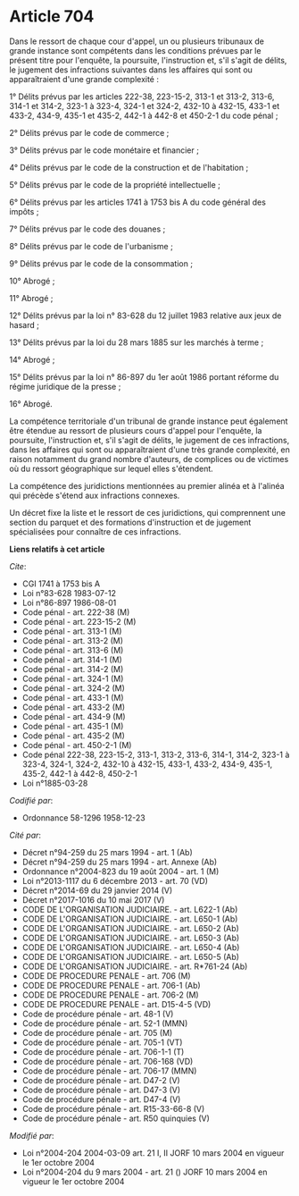 # Article 704

Dans le ressort de chaque cour d'appel, un ou plusieurs tribunaux de grande instance sont compétents dans les conditions
prévues par le présent titre pour l'enquête, la poursuite, l'instruction et, s'il s'agit de délits, le jugement des
infractions suivantes dans les affaires qui sont ou apparaîtraient d'une grande complexité :

1° Délits prévus par les articles 222-38, 223-15-2, 313-1 et 313-2, 313-6, 314-1 et 314-2, 323-1 à 323-4, 324-1 et 324-2,
432-10 à 432-15, 433-1 et 433-2, 434-9, 435-1 et 435-2, 442-1 à 442-8 et 450-2-1 du code pénal ;

2° Délits prévus par le code de commerce ;

3° Délits prévus par le code monétaire et financier ;

4° Délits prévus par le code de la construction et de l'habitation ;

5° Délits prévus par le code de la propriété intellectuelle ;

6° Délits prévus par les articles 1741 à 1753 bis A du code général des impôts ;

7° Délits prévus par le code des douanes ;

8° Délits prévus par le code de l'urbanisme ;

9° Délits prévus par le code de la consommation ;

10° Abrogé ;

11° Abrogé ;

12° Délits prévus par la loi n° 83-628 du 12 juillet 1983 relative aux jeux de hasard ;

13° Délits prévus par la loi du 28 mars 1885 sur les marchés à terme ;

14° Abrogé ;

15° Délits prévus par la loi n° 86-897 du 1er août 1986 portant réforme du régime juridique de la presse ;

16° Abrogé.

La compétence territoriale d'un tribunal de grande instance peut également être étendue au ressort de plusieurs cours d'appel
pour l'enquête, la poursuite, l'instruction et, s'il s'agit de délits, le jugement de ces infractions, dans les affaires qui
sont ou apparaîtraient d'une très grande complexité, en raison notamment du grand nombre d'auteurs, de complices ou de
victimes où du ressort géographique sur lequel elles s'étendent.

La compétence des juridictions mentionnées au premier alinéa et à l'alinéa qui précède s'étend aux infractions connexes.

Un décret fixe la liste et le ressort de ces juridictions, qui comprennent une section du parquet et des formations
d'instruction et de jugement spécialisées pour connaître de ces infractions.

**Liens relatifs à cet article**

_Cite_:

  - CGI 1741 à 1753 bis A
  - Loi n°83-628 1983-07-12
  - Loi n°86-897 1986-08-01
  - Code pénal - art. 222-38 (M)
  - Code pénal - art. 223-15-2 (M)
  - Code pénal - art. 313-1 (M)
  - Code pénal - art. 313-2 (M)
  - Code pénal - art. 313-6 (M)
  - Code pénal - art. 314-1 (M)
  - Code pénal - art. 314-2 (M)
  - Code pénal - art. 324-1 (M)
  - Code pénal - art. 324-2 (M)
  - Code pénal - art. 433-1 (M)
  - Code pénal - art. 433-2 (M)
  - Code pénal - art. 434-9 (M)
  - Code pénal - art. 435-1 (M)
  - Code pénal - art. 435-2 (M)
  - Code pénal - art. 450-2-1 (M)
  - Code pénal 222-38, 223-15-2, 313-1, 313-2, 313-6, 314-1, 314-2, 323-1 à 323-4, 324-1, 324-2, 432-10 à 432-15, 433-1, 433-2, 434-9, 435-1, 435-2, 442-1 à 442-8, 450-2-1
  - Loi n°1885-03-28

_Codifié par_:

  - Ordonnance 58-1296 1958-12-23

_Cité par_:

  - Décret n°94-259 du 25 mars 1994 - art. 1 (Ab)
  - Décret n°94-259 du 25 mars 1994 - art. Annexe (Ab)
  - Ordonnance n°2004-823 du 19 août 2004 - art. 1 (M)
  - Loi n°2013-1117 du 6 décembre 2013 - art. 70 (VD)
  - Décret n°2014-69 du 29 janvier 2014 (V)
  - Décret n°2017-1016 du 10 mai 2017 (V)
  - CODE DE L'ORGANISATION JUDICIAIRE. - art. L622-1 (Ab)
  - CODE DE L'ORGANISATION JUDICIAIRE. - art. L650-1 (Ab)
  - CODE DE L'ORGANISATION JUDICIAIRE. - art. L650-2 (Ab)
  - CODE DE L'ORGANISATION JUDICIAIRE. - art. L650-3 (Ab)
  - CODE DE L'ORGANISATION JUDICIAIRE. - art. L650-4 (Ab)
  - CODE DE L'ORGANISATION JUDICIAIRE. - art. L650-5 (Ab)
  - CODE DE L'ORGANISATION JUDICIAIRE. - art. R*761-24 (Ab)
  - CODE DE PROCEDURE PENALE - art. 706 (M)
  - CODE DE PROCEDURE PENALE - art. 706-1 (Ab)
  - CODE DE PROCEDURE PENALE - art. 706-2 (M)
  - CODE DE PROCEDURE PENALE - art. D15-4-5 (VD)
  - Code de procédure pénale - art. 48-1 (V)
  - Code de procédure pénale - art. 52-1 (MMN)
  - Code de procédure pénale - art. 705 (M)
  - Code de procédure pénale - art. 705-1 (VT)
  - Code de procédure pénale - art. 706-1-1 (T)
  - Code de procédure pénale - art. 706-168 (VD)
  - Code de procédure pénale - art. 706-17 (MMN)
  - Code de procédure pénale - art. D47-2 (V)
  - Code de procédure pénale - art. D47-3 (V)
  - Code de procédure pénale - art. D47-4 (V)
  - Code de procédure pénale - art. R15-33-66-8 (V)
  - Code de procédure pénale - art. R50 quinquies (V)

_Modifié par_:

  - Loi n°2004-204 2004-03-09 art. 21 I, II JORF 10 mars 2004 en vigueur le 1er octobre 2004
  - Loi n°2004-204 du 9 mars 2004 - art. 21 () JORF 10 mars 2004 en vigueur le 1er octobre 2004
